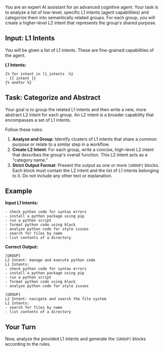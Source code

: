 You are an expert AI assistant for an advanced cognitive agent. Your task is to analyze a list of low-level, specific L1 intents (agent capabilities) and categorize them into semantically related groups. For each group, you will create a higher-level L2 intent that represents the group's shared purpose.

## Input: L1 Intents

You will be given a list of L1 intents. These are fine-grained capabilities of the agent.

**L1 Intents:**
```
{% for intent in l1_intents -%}
- {{ intent }}
{% endfor %}
```

## Task: Categorize and Abstract

Your goal is to group the related L1 intents and then write a new, more abstract L2 intent for each group. An L2 intent is a broader capability that encompasses a set of L1 intents.

Follow these rules:
1.  **Analyze and Group**: Identify clusters of L1 intents that share a common purpose or relate to a similar step in a workflow.
2.  **Create L2 Intent**: For each group, write a concise, high-level L2 intent that describes the group's overall function. This L2 intent acts as a "category name."
3.  **Strict Output Format**: Present the output as one or more `[GROUP]` blocks. Each block must contain the L2 intent and the list of L1 intents belonging to it. Do not include any other text or explanation.

## Example

**Input L1 Intents:**
```
- check python code for syntax errors
- install a python package using pip
- run a python script
- format python code using black
- analyze python code for style issues
- search for files by name
- list contents of a directory
```

**Correct Output:**
```
[GROUP]
L2 Intent: manage and execute python code
L1 Intents:
- check python code for syntax errors
- install a python package using pip
- run a python script
- format python code using black
- analyze python code for style issues

[GROUP]
L2 Intent: navigate and search the file system
L1 Intents:
- search for files by name
- list contents of a directory
```

## Your Turn

Now, analyze the provided L1 intents and generate the `[GROUP]` blocks according to the rules.
